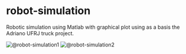 # robot-simulation
Robotic simulation using Matlab with graphical plot using as a basis the Adriano UFRJ truck project.

![@robot-simulation1](http://sk.uploads.im/t/4gkMZ.jpg) ![@robot-simulation2](http://sl.uploads.im/t/vipIm.jpg)



